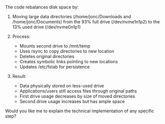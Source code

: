 The code rebalances disk space by:

1. Moving large data directories (/home/jonc/Downloads and /home/jonc/Documents) from the 93% full drive (/dev/nvme1n1p2) to the 13% used drive (/dev/nvme0n1p1)

2. Process:
   - Mounts second drive to /mnt/temp
   - Uses rsync to copy directories to new location
   - Deletes original directories 
   - Creates symbolic links pointing to new locations
   - Updates /etc/fstab for persistence

3. Result:
   - Data physically stored on less-used drive
   - Applications/users still access files through original paths
   - First drive usage decreases by size of moved directories
   - Second drive usage increases but has ample space

Would you like me to explain the technical implementation of any specific step?